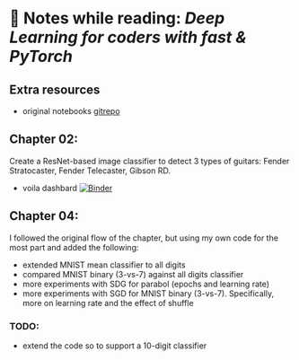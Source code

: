 # :blue_book: Notes while reading: *Deep Learning for coders with fast &amp; PyTorch*

## Extra resources
- original notebooks [gitrepo](https://github.com/fastai/fastbook)

## Chapter 02:

Create a  ResNet-based image classifier to detect 3 types of guitars: Fender Stratocaster, Fender Telecaster, Gibson RD. 
- voila dashbard [![Binder](https://mybinder.org/badge_logo.svg)](https://mybinder.org/v2/gh/finale80/fastbook/HEAD?urlpath=voila%2Frender%2Fnotebooks%2Fchapter02_guitars_classifier_inference_dashboard.ipynb)

## Chapter 04:

I followed the original flow of the chapter, but using my own code for the most part and added the following:
- extended MNIST mean classifier to all digits
- compared MNIST binary (3-vs-7) against all digits classifier
- more experiments with SDG for parabol (epochs and learning rate)
- more experiments with SGD for MNIST binary (3-vs-7). Specifically, more on learning rate and the effect of shuffle

### TODO:
- extend the code so to support a 10-digit classifier

